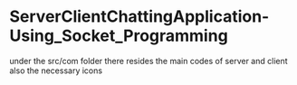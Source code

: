 # ServerClientChattingApplication-Using_Socket_Programming

under the src/com folder there resides the main codes of server and client also the necessary icons 
